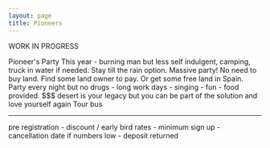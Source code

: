 ```yaml
---
layout: page
title: Pioneers
---
```


WORK IN PROGRESS

Pioneer's Party
This year - burning man but less self indulgent, camping, truck in water if needed. Stay till the rain option. Massive party!
No need to buy land. Find some land owner to pay. Or get some free land in Spain.
Party every night but no drugs - long work days - singing - fun - food provided. $$$
desert is your legacy but you can be part of the solution and love yourself again
Tour bus


----------------

 pre registration - discount / early bird rates - minimum sign up - cancellation date if numbers low - deposit returned
